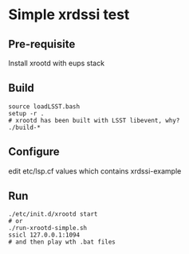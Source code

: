 # Simple xrdssi test

## Pre-requisite

Install xrootd with eups stack

## Build

```shell
source loadLSST.bash
setup -r . 
# xrootd has been built with LSST libevent, why?
./build-*
```

## Configure

edit etc/lsp.cf values which contains xrdssi-example

## Run

```shell
./etc/init.d/xrootd start
# or
./run-xrootd-simple.sh
ssicl 127.0.0.1:1094
# and then play wth .bat files
```
